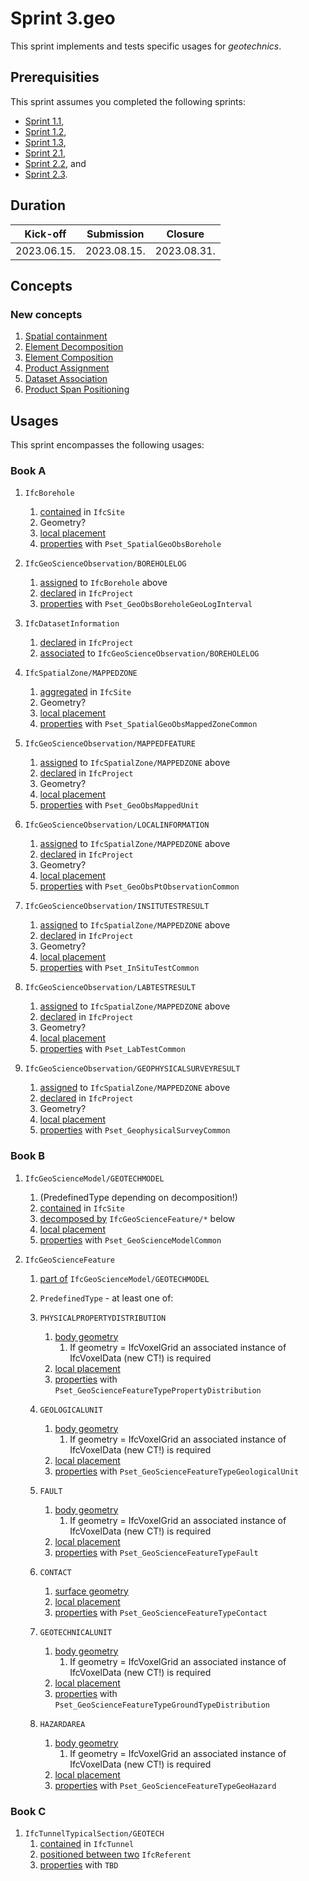# Sprint 3.geo

This sprint implements and tests specific usages for *geotechnics*.


## Prerequisities

This sprint assumes you completed the following sprints:

- [Sprint 1.1](./sprint1_1.md),
- [Sprint 1.2](./sprint1_2.md),
- [Sprint 1.3](./sprint1_3.md),
- [Sprint 2.1](./sprint2_1.md),
- [Sprint 2.2](./sprint2_2.md), and
- [Sprint 2.3](./sprint2_3.md).


## Duration

| Kick-off    | Submission  | Closure     |
|-------------|-------------|-------------|
| 2023.06.15. | 2023.08.15. | 2023.08.31. |


## Concepts

### New concepts

1. [Spatial containment](https://bsi-infraroom.github.io/IFC-Documentation-Tunnel/4_4_0_0/general/HTML/link/spatial-containment.htm)
1. [Element Decomposition](https://bsi-infraroom.github.io/IFC-Documentation-Tunnel/4_4_0_0/general/HTML/link/element-decomposition.htm)
1. [Element Composition](https://bsi-infraroom.github.io/IFC-Documentation-Tunnel/4_4_0_0/general/HTML/link/element-composition.htm)
1. [Product Assignment](https://bsi-infraroom.github.io/IFC-Documentation-Tunnel/4_4_0_0/general/HTML/link/product-assignment.htm)
1. [Dataset Association](https://github.com/bSI-InfraRoom/IFC-Specification/pull/646)
1. [Product Span Positioning](https://bsi-infraroom.github.io/IFC-Documentation-Tunnel/4_4_0_0/general/HTML/link/product-span-positioning.htm)


## Usages

This sprint encompasses the following usages:


### Book A

1. `IfcBorehole`
    1. [contained](#new-concepts) in `IfcSite`
    1. Geometry?
    1. [local placement](./sprint2_2.md)
    1. [properties](./sprint2_3.md) with `Pset_SpatialGeoObsBorehole`

1. `IfcGeoScienceObservation/BOREHOLELOG`
    1. [assigned](#new-concepts) to `IfcBorehole` above
    1. [declared](./sprint1_1.md) in `IfcProject`
    1. [properties](./sprint2_3.md) with `Pset_GeoObsBoreholeGeoLogInterval`

1. `IfcDatasetInformation`
    1. [declared](./sprint1_1.md) in `IfcProject`
    1. [associated](#new-concepts) to `IfcGeoScienceObservation/BOREHOLELOG`

1. `IfcSpatialZone/MAPPEDZONE`
    1. [aggregated](#new-concepts) in `IfcSite`
    1. Geometry?
    1. [local placement](./sprint2_2.md)
    1. [properties](./sprint2_3.md) with `Pset_SpatialGeoObsMappedZoneCommon`

1. `IfcGeoScienceObservation/MAPPEDFEATURE`
    1. [assigned](#new-concepts) to `IfcSpatialZone/MAPPEDZONE` above
    1. [declared](./sprint1_1.md) in `IfcProject`
    1. Geometry?
    1. [local placement](./sprint2_2.md)
    1. [properties](./sprint2_3.md) with `Pset_GeoObsMappedUnit`

1. `IfcGeoScienceObservation/LOCALINFORMATION`
    1. [assigned](#new-concepts) to `IfcSpatialZone/MAPPEDZONE` above
    1. [declared](./sprint1_1.md) in `IfcProject`
    1. Geometry?
    1. [local placement](./sprint2_2.md)
    1. [properties](./sprint2_3.md) with `Pset_GeoObsPtObservationCommon`

1. `IfcGeoScienceObservation/INSITUTESTRESULT`
    1. [assigned](#new-concepts) to `IfcSpatialZone/MAPPEDZONE` above
    1. [declared](./sprint1_1.md) in `IfcProject`
    1. Geometry?
    1. [local placement](./sprint2_2.md)
    1. [properties](./sprint2_3.md) with `Pset_InSituTestCommon`

1. `IfcGeoScienceObservation/LABTESTRESULT`
    1. [assigned](#new-concepts) to `IfcSpatialZone/MAPPEDZONE` above
    1. [declared](./sprint1_1.md) in `IfcProject`
    1. Geometry?
    1. [local placement](./sprint2_2.md)
    1. [properties](./sprint2_3.md) with `Pset_LabTestCommon`

1. `IfcGeoScienceObservation/GEOPHYSICALSURVEYRESULT`
    1. [assigned](#new-concepts) to `IfcSpatialZone/MAPPEDZONE` above
    1. [declared](./sprint1_1.md) in `IfcProject`
    1. Geometry?
    1. [local placement](./sprint2_2.md)
    1. [properties](./sprint2_3.md) with `Pset_GeophysicalSurveyCommon`



### Book B

1. `IfcGeoScienceModel/GEOTECHMODEL` 
    1. (PredefinedType depending on decomposition!)
    1. [contained](#new-concepts) in `IfcSite`
    1. [decomposed by](#new-concepts) `IfcGeoScienceFeature/*` below
    1. [local placement](./sprint2_2.md)
    1. [properties](./sprint2_3.md) with `Pset_GeoScienceModelCommon`

1. `IfcGeoScienceFeature`
    1. [part of](#new-concepts) `IfcGeoScienceModel/GEOTECHMODEL`
    1. `PredefinedType` - at least one of:

    1. `PHYSICALPROPERTYDISTRIBUTION`
        1. [body geometry](./sprint2_3.md) 
            1. If geometry = IfcVoxelGrid an associated instance of IfcVoxelData (new CT!) is required
        1. [local placement](./sprint2_2.md)
        1. [properties](./sprint2_3.md) with `Pset_GeoScienceFeatureTypePropertyDistribution`
    1. `GEOLOGICALUNIT`
        1. [body geometry](./sprint2_3.md) 
            1. If geometry = IfcVoxelGrid an associated instance of IfcVoxelData (new CT!) is required
        1. [local placement](./sprint2_2.md)
        1. [properties](./sprint2_3.md) with `Pset_GeoScienceFeatureTypeGeologicalUnit`
    1. `FAULT`
        1. [body geometry](./sprint2_3.md) 
            1. If geometry = IfcVoxelGrid an associated instance of IfcVoxelData (new CT!) is required
        1. [local placement](./sprint2_2.md)
        1. [properties](./sprint2_3.md) with `Pset_GeoScienceFeatureTypeFault`
    1. `CONTACT`
        1. [surface geometry](./sprint2_3.md) 
        1. [local placement](./sprint2_2.md)
        1. [properties](./sprint2_3.md) with `Pset_GeoScienceFeatureTypeContact`
    1. `GEOTECHNICALUNIT`
        1. [body geometry](./sprint2_3.md) 
            1. If geometry = IfcVoxelGrid an associated instance of IfcVoxelData (new CT!) is required
        1. [local placement](./sprint2_2.md)
        1. [properties](./sprint2_3.md) with `Pset_GeoScienceFeatureTypeGroundTypeDistribution`
    1. `HAZARDAREA`
        1. [body geometry](./sprint2_3.md) 
            1. If geometry = IfcVoxelGrid an associated instance of IfcVoxelData (new CT!) is required
        1. [local placement](./sprint2_2.md)
        1. [properties](./sprint2_3.md) with `Pset_GeoScienceFeatureTypeGeoHazard`


### Book C

1. `IfcTunnelTypicalSection/GEOTECH`
	1. [contained](#new-concepts) in `IfcTunnel`
	1. [positioned between two](#new-concepts) `IfcReferent`
	1. [properties](./sprint2_3.md) with `TBD`
